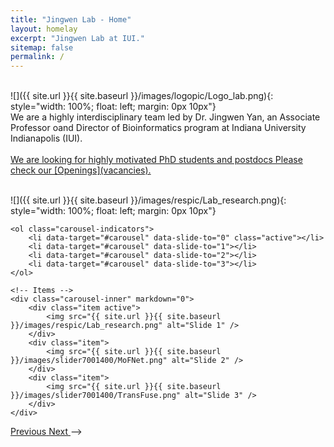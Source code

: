 ```yaml
---
title: "Jingwen Lab - Home"
layout: homelay
excerpt: "Jingwen Lab at IUI."
sitemap: false
permalink: /
---
```



<br/>
![]({{ site.url }}{{ site.baseurl }}/images/logopic/Logo_lab.png){: style="width: 100%; float: left; margin: 0px 10px"} 

<br/>
We are a highly interdisciplinary team led by Dr. Jingwen Yan, an Associate Professor oand Director of Bioinformatics program at Indiana University Indianapolis (IUI). 
<br/><br/>
<ins>We are looking for highly motivated PhD students and postdocs Please check our [Openings](vacancies). </ins>
<br/><br/>

![]({{ site.url }}{{ site.baseurl }}/images/respic/Lab_research.png){: style="width: 100%; float: left; margin: 0px 10px"} 

<!--
<div markdown="0" id="carousel" class="carousel slide" data-ride="carousel" data-interval="4000" data-pause="hover" >
    <!-- Menu -->
    <ol class="carousel-indicators">
        <li data-target="#carousel" data-slide-to="0" class="active"></li>
        <li data-target="#carousel" data-slide-to="1"></li>
        <li data-target="#carousel" data-slide-to="2"></li>
        <li data-target="#carousel" data-slide-to="3"></li>
    </ol>

    <!-- Items -->
    <div class="carousel-inner" markdown="0">
        <div class="item active">
            <img src="{{ site.url }}{{ site.baseurl }}/images/respic/Lab_research.png" alt="Slide 1" />
        </div>
        <div class="item">
            <img src="{{ site.url }}{{ site.baseurl }}/images/slider7001400/MoFNet.png" alt="Slide 2" />
        </div>
        <div class="item">
            <img src="{{ site.url }}{{ site.baseurl }}/images/slider7001400/TransFuse.png" alt="Slide 3" />
        </div>
    </div>
  <a class="left carousel-control" href="#carousel" role="button" data-slide="prev">
    <span class="glyphicon glyphicon-chevron-left" aria-hidden="true"></span>
    <span class="sr-only">Previous</span>
  </a>
  <a class="right carousel-control" href="#carousel" role="button" data-slide="next">
    <span class="glyphicon glyphicon-chevron-right" aria-hidden="true"></span>
    <span class="sr-only">Next</span>
  </a>
</div>
-->

